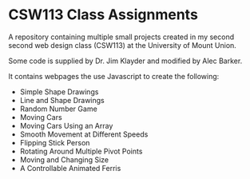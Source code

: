 # CSW113 Class Assignments

A repository containing multiple small projects created in my second second web design class (CSW113) at the University of Mount Union.

Some code is supplied by Dr. Jim Klayder and modified by Alec Barker.

It contains webpages the use Javascript to create the following:
- Simple Shape Drawings
- Line and Shape Drawings
- Random Number Game
- Moving Cars
- Moving Cars Using an Array
- Smooth Movement at Different Speeds
- Flipping Stick Person
- Rotating Around Multiple Pivot Points
- Moving and Changing Size
- A Controllable Animated Ferris
